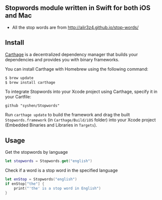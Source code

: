 ## Stopwords module written in Swift for both iOS and Mac

- All the stop words are from http://alir3z4.github.io/stop-words/

## Install
[Carthage](https://github.com/Carthage/Carthage) is a decentralized dependency manager that builds your dependencies and provides you with binary frameworks.

You can install Carthage with Homebrew using the following command:

```bash
$ brew update
$ brew install carthage
```

To integrate Stopwords into your Xcode project using Carthage, specify it in your Cartfile:

```ogdl
github "syshen/Stopwords"
```

Run `carthage update` to build the framework and drag the built `Stopwords.framework` (in `Carthage/Build/iOS` folder) into your Xcode project (Embedded Binaries and Libraries in `Targets`).

## Usage

Get the stopwords by language
```Swift
let stopwords = Stopwords.get("english")
```

Check if a word is a stop word in the specified language
```Swift
let enStop = Stopwords("english")
if enStop["the"] {
    print("'the' is a stop word in English")
}
```


